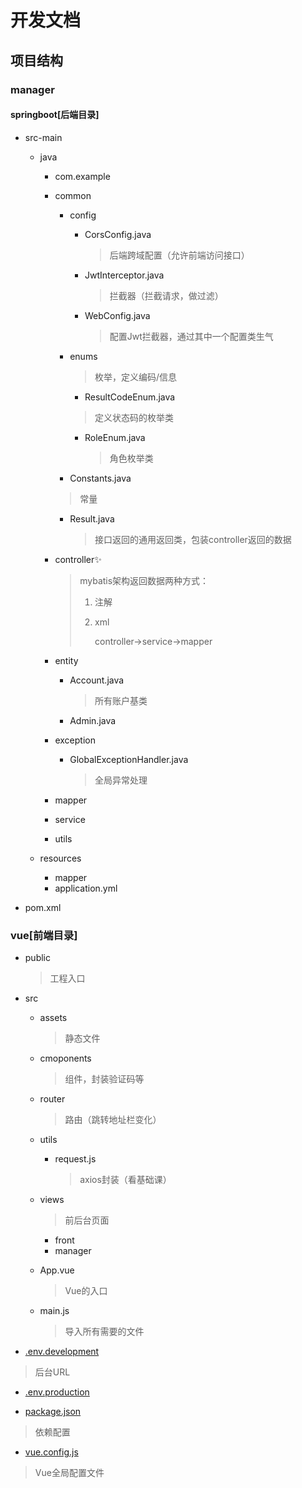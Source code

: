 # 开发文档



## 项目结构

### manager

#### springboot[后端目录]

- src-main

  - java

    - com.example

    - common

      - config

        - CorsConfig.java

          > 后端跨域配置（允许前端访问接口）

        - JwtInterceptor.java

          > 拦截器（拦截请求，做过滤）

        - WebConfig.java

          > 配置Jwt拦截器，通过其中一个配置类生气

      - enums

        > 枚举，定义编码/信息

        -  ResultCodeEnum.java

          > 定义状态码的枚举类

        - RoleEnum.java

          > 角色枚举类

      -  Constants.java

        > 常量

      - Result.java

        > 接口返回的通用返回类，包装controller返回的数据

    - controller✨

      > mybatis架构返回数据两种方式：
      >
      > 1. 注解
      >
      > 2. xml
      >
      >    controller->service->mapper

    - entity

      - Account.java

        > 所有账户基类

      - Admin.java

    - exception

      - GlobalExceptionHandler.java

        > 全局异常处理

    - mapper

    - service

    - utils

  - resources

    - mapper
    - application.yml

- pom.xml



### vue[前端目录]

- public

  > 工程入口

- src

  - assets

    > 静态文件

  - cmoponents

    > 组件，封装验证码等

  - router

    > 路由（跳转地址栏变化）

  - utils

    - request.js

      > axios封装（看基础课）

  - views

    > 前后台页面

    - front
    - manager

  - App.vue
  
    > Vue的入口
  
  - main.js
  
    > 导入所有需要的文件
  
-  [.env.development](vue\.env.development) 

  > 后台URL

-  [.env.production](vue\.env.production) 

-  [package.json](vue\package.json) 

  > 依赖配置

-  [vue.config.js](vue\vue.config.js) 

  > Vue全局配置文件

